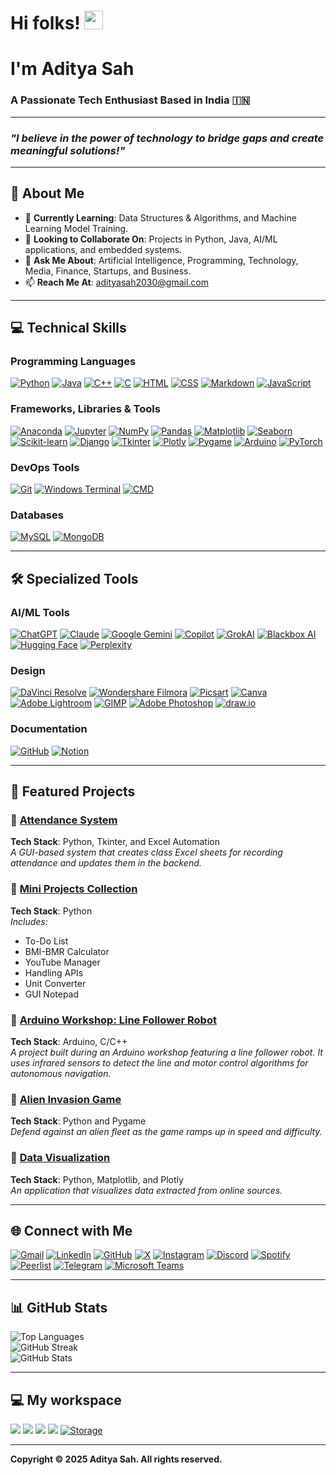 # Hi folks! <img src="https://media.giphy.com/media/hvRJCLFzcasrR4ia7z/giphy.gif" width="30px"/>
# I'm **Aditya Sah**
### A Passionate Tech Enthusiast Based in India 🇮🇳

---

### *"I believe in the power of technology to bridge gaps and create meaningful solutions!"*

---

## 🚀 About Me
- 🌱 **Currently Learning**: Data Structures & Algorithms, and Machine Learning Model Training.
- 👯 **Looking to Collaborate On**: Projects in Python, Java, AI/ML applications, and embedded systems.
- 💬 **Ask Me About**: Artificial Intelligence, Programming, Technology, Media, Finance, Startups, and Business.
- 📫 **Reach Me At**: [adityasah2030@gmail.com](mailto:adityasah2030@gmail.com)

---

## 💻 Technical Skills

### Programming Languages  
[![Python](https://img.shields.io/badge/Python-3776AB?logo=python&logoColor=fff)](#) [![Java](https://img.shields.io/badge/Java-%23ED8B00.svg?logo=openjdk&logoColor=white)](#) [![C++](https://img.shields.io/badge/C++-%2300599C.svg?logo=c%2B%2B&logoColor=white)](#) [![C](https://img.shields.io/badge/C-00599C?logo=c&logoColor=white)](#) [![HTML](https://img.shields.io/badge/HTML-%23E34F26.svg?logo=html5&logoColor=white)](#) [![CSS](https://img.shields.io/badge/CSS-1572B6?logo=css3&logoColor=fff)](#) [![Markdown](https://img.shields.io/badge/Markdown-%23000000.svg?logo=markdown&logoColor=white)](#) [![JavaScript](https://img.shields.io/badge/JavaScript-F7DF1E?logo=javascript&logoColor=000)](#)

### Frameworks, Libraries & Tools  
[![Anaconda](https://img.shields.io/badge/Anaconda-44A833?logo=anaconda&logoColor=fff)](#) [![Jupyter](https://img.shields.io/badge/Jupyter-F37626?logo=jupyter&logoColor=white)](#) [![NumPy](https://img.shields.io/badge/NumPy-013243?logo=numpy&logoColor=fff)](#) [![Pandas](https://img.shields.io/badge/Pandas-150458?logo=pandas&logoColor=fff)](#) [![Matplotlib](https://img.shields.io/badge/Matplotlib-11557C?logo=matplotlib&logoColor=fff)](#) [![Seaborn](https://img.shields.io/badge/Seaborn-4C4C9D?logo=seaborn&logoColor=white)](#) [![Scikit-learn](https://img.shields.io/badge/Scikit--learn-F7931E?logo=scikit-learn&logoColor=white)](#)  [![Django](https://img.shields.io/badge/Django-%23092E20.svg?logo=django&logoColor=white)](#) [![Tkinter](https://img.shields.io/badge/Tkinter-306998?logo=python&logoColor=white)](#) [![Plotly](https://img.shields.io/badge/Plotly-3F4F75?logo=plotly&logoColor=white)](#) [![Pygame](https://img.shields.io/badge/Pygame-1C1C1C?logo=pygame&logoColor=white)](#) [![Arduino](https://img.shields.io/badge/Arduino-00979D?logo=arduino&logoColor=white)](#) [![PyTorch](https://img.shields.io/badge/PyTorch-EE4C2C?logo=pytorch&logoColor=white)](#)

### DevOps Tools  
[![Git](https://img.shields.io/badge/Git-F05032?logo=git&logoColor=fff)](#) [![Windows Terminal](https://img.shields.io/badge/Windows%20Terminal-111111?logo=windows-terminal&logoColor=white)](#) [![CMD](https://img.shields.io/badge/CMD-0078D6)](#) <!-- [![Docker](https://img.shields.io/badge/Docker-2496ED?logo=docker&logoColor=fff)](#) [![Jenkins](https://img.shields.io/badge/Jenkins-D24939?logo=jenkins&logoColor=white)](#) -->

### Databases  
[![MySQL](https://img.shields.io/badge/MySQL-4479A1?logo=mysql&logoColor=fff)](#) [![MongoDB](https://img.shields.io/badge/MongoDB-%234ea94b.svg?logo=mongodb&logoColor=white)](#)

<!-- 
### Cloud Systems  
[![AWS](https://img.shields.io/badge/AWS-%23FF9900.svg?logo=amazon-web-services&logoColor=white)](#) [![Microsoft Azure](https://custom-icon-badges.demolab.com/badge/Microsoft%20Azure-0089D6?logo=msazure&logoColor=white)](#)
-->

---

## 🛠️ Specialized Tools

### AI/ML Tools  
[![ChatGPT](https://img.shields.io/badge/ChatGPT-74aa9c?logo=openai&logoColor=white)](#) [![Claude](https://img.shields.io/badge/Claude-FFCC00?logo=anthropic&logoColor=black)](#) [![Google Gemini](https://img.shields.io/badge/Google%20Gemini-886FBF?logo=googlegemini&logoColor=fff)](#) [![Copilot](https://img.shields.io/badge/Copilot-6e5494?logo=github-copilot&logoColor=white)](#) [![GrokAI](https://img.shields.io/badge/GrokAI-4B0082?logo=grokai&logoColor=white)](#) [![Blackbox AI](https://img.shields.io/badge/Blackbox%20AI-000000?logo=github&logoColor=white)](#) [![Hugging Face](https://img.shields.io/badge/Hugging%20Face-FFD21E?logo=huggingface&logoColor=000)](#) [![Perplexity](https://img.shields.io/badge/Perplexity-FF4500?logo=chatgpt&logoColor=white)](#)

### Design  
[![DaVinci Resolve](https://img.shields.io/badge/DaVinci%20Resolve-FDBA0A?logo=davinci-resolve&logoColor=white)](#) [![Wondershare Filmora](https://img.shields.io/badge/Wondershare%20Filmora-0C3E8E?logo=wondershare-filmora&logoColor=fff)](#) [![Picsart](https://img.shields.io/badge/Picsart-FF0066?logo=picsart&logoColor=fff)](#) [![Canva](https://img.shields.io/badge/Canva-%2300C4CC.svg?&logo=canva&logoColor=white)](#) [![Adobe Lightroom](https://img.shields.io/badge/Adobe%20Lightroom-31A8FF?logo=adobe-lightroom)](#) [![GIMP](https://img.shields.io/badge/GIMP-5C5C5C?logo=gimp&logoColor=white)](#) [![Adobe Photoshop](https://img.shields.io/badge/Adobe%20Photoshop-31A8FF?logo=adobe-photoshop)](#) [![draw.io](https://img.shields.io/badge/draw.io-FF9900?logo=diagrams.net&logoColor=white)](#)

### Documentation 
[![GitHub](https://img.shields.io/badge/GitHub%20-121013?logo=github&logoColor=white)](#) [![Notion](https://img.shields.io/badge/Notion-000?logo=notion&logoColor=fff)](#) 

---

## 🌟 Featured Projects
### 🔗 [Attendance System](https://github.com/AdityaSah2030/Attendance-System.git)
**Tech Stack**: Python, Tkinter, and Excel Automation  
*A GUI-based system that creates class Excel sheets for recording attendance and updates them in the backend.*

### 🔗 [Mini Projects Collection](https://github.com/AdityaSah2030/Mini-Projects.git)
**Tech Stack**: Python  
*Includes:*  
- To-Do List  
- BMI-BMR Calculator  
- YouTube Manager  
- Handling APIs  
- Unit Converter  
- GUI Notepad

### 🔗 [Arduino Workshop: Line Follower Robot](https://github.com/AdityaSah2030/ArduinoWorkshop)
**Tech Stack**: Arduino, C/C++  
*A project built during an Arduino workshop featuring a line follower robot. It uses infrared sensors to detect the line and motor control algorithms for autonomous navigation.*

### 🔗 [Alien Invasion Game](https://github.com/AdityaSah2030/Alien-Invasion.git)  
**Tech Stack**: Python and Pygame  
*Defend against an alien fleet as the game ramps up in speed and difficulty.*

### 🔗 [Data Visualization](https://github.com/AdityaSah2030/Data-Visualization.git)  
**Tech Stack**: Python, Matplotlib, and Plotly  
*An application that visualizes data extracted from online sources.*

---

## 🌐 Connect with Me
[![Gmail](https://img.shields.io/badge/Gmail-D14836?logo=gmail&logoColor=white)](mailto:adityasah2030@gmail.com) [![LinkedIn](https://img.shields.io/badge/Linkedin-%230077B5.svg?logo=linkedin&logoColor=white)](https://www.linkedin.com/in/adityasah2030) [![GitHub](https://img.shields.io/badge/GitHub-%23121011.svg?logo=github&logoColor=white)](https://www.github.com/AdityaSah2030) [![X](https://img.shields.io/badge/X-%23000000.svg?logo=x&logoColor=white)](https://twitter.com/adityasah2030) [![Instagram](https://img.shields.io/badge/Instagram-%23E4405F.svg?logo=instagram&logoColor=white)](http://www.instagram.com/adityasah2030) [![Discord](https://img.shields.io/badge/Discord-%235865F2.svg?logo=discord&logoColor=white)](https://discord.com/users/adityasah2030)  [![Spotify](https://img.shields.io/badge/Spotify-1DB954?logo=spotify&logoColor=white)](https://open.spotify.com/user/sa0e2nw40p74hkja276bduku8?si=giH7MLppQZ-XB-zM9hFxBg)  [![Peerlist](https://img.shields.io/badge/Peerlist-0A0A23?logo=peerlist&logoColor=white)](https://peerlist.io/adityasah2030) [![Telegram](https://img.shields.io/badge/Telegram-2CA5E0?logo=telegram&logoColor=white)](https://t.me/adityasah2030) [![Microsoft Teams](https://img.shields.io/badge/Microsoft%20Teams-6264A7?logo=microsoft-teams&logoColor=white)](#) 

---

## 📊 GitHub Stats
![Top Languages](https://github-readme-stats.vercel.app/api/top-langs/?username=AdityaSah2030&layout=compact&theme=radical)  
![GitHub Streak](https://streak-stats.demolab.com?user=AdityaSah2030&theme=radical&hide_border=true&border_radius=8)  
![GitHub Stats](https://github-readme-stats.vercel.app/api?username=AdityaSah2030&show_icons=true&theme=radical)

---

## 💻 My workspace
![](https://img.shields.io/badge/Windows-11_Home-informational?style=flat&logo=Windows&logoColor=white&color=0083DC) ![](https://img.shields.io/badge/Intel-i7_13620H_13th_Gen-informational?style=flat&logo=intel&logoColor=white&color=0071C5) ![](https://img.shields.io/badge/RAM-16_GB-informational?style=flat&logo=ram&logoColor=white&color=28A745) ![](https://img.shields.io/badge/GPU-NVIDIA_RTX_4050_6GB-informational?style=flat&logo=nvidia&logoColor=white&color=76BC00) [![Storage](https://img.shields.io/badge/Storage-512_GB_SSD-grey?style=flat&logo=databricks&logoColor=white)](#) 

---

**Copyright © 2025 Aditya Sah. All rights reserved.**
